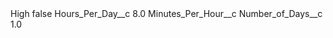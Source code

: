 <?xml version="1.0" encoding="UTF-8"?>
<CustomMetadata xmlns="http://soap.sforce.com/2006/04/metadata" xmlns:xsi="http://www.w3.org/2001/XMLSchema-instance" xmlns:xsd="http://www.w3.org/2001/XMLSchema">
    <label>High</label>
    <protected>false</protected>
    <values>
        <field>Hours_Per_Day__c</field>
        <value xsi:type="xsd:double">8.0</value>
    </values>
    <values>
        <field>Minutes_Per_Hour__c</field>
        <value xsi:nil="true"/>
    </values>
    <values>
        <field>Number_of_Days__c</field>
        <value xsi:type="xsd:double">1.0</value>
    </values>
</CustomMetadata>
